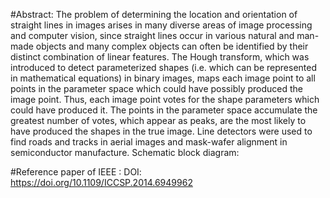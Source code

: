 #Abstract:
The problem of determining the location and orientation of straight lines in images arises in many diverse areas of image processing and computer vision, since straight lines occur in various natural and man-made objects and many complex objects can often be identified by their distinct combination of linear features.
The Hough transform, which was introduced to detect parameterized shapes (i.e. which can be represented in mathematical equations) in binary images, maps each image point to all points in the parameter space which could have possibly produced the image point. Thus, each image point votes for the shape parameters which could have produced it. The points in the parameter space accumulate the greatest number of votes, which appear as peaks, are the most likely to have produced the shapes in the true image.
Line detectors were used to find roads and tracks in aerial images and mask-wafer alignment in semiconductor manufacture.
Schematic block diagram:
 
#Reference paper of IEEE :
DOI: https://doi.org/10.1109/ICCSP.2014.6949962
